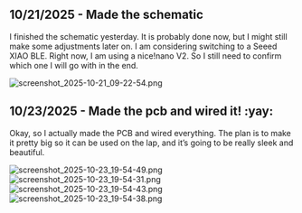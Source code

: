 <!--
  ===================    !!READ THIS NOTICE!!   ====================
  DO NOT edit this file manually. Your changes WILL BE OVERWRITTEN!
  This journal is auto generated and updated by Hack Club Blueprint.
  To edit this file, please edit your journal entries on Blueprint.
  ==================================================================
-->

## 10/21/2025 - Made the schematic  

I finished the schematic yesterday. It is probably done now, but I might still make some adjustments later on. I am considering switching to a Seeed XIAO BLE. Right now, I am using a nice!nano V2. So I still need to confirm which one I will go with in the end.

![screenshot_2025-10-21_09-22-54.png](https://blueprint.hackclub.com/user-attachments/blobs/proxy/eyJfcmFpbHMiOnsiZGF0YSI6Mzk4MywicHVyIjoiYmxvYl9pZCJ9fQ==--c32bdd6aa3f8c6c0282edb18d1042fabcad70e9b/screenshot_2025-10-21_09-22-54.png)
  

## 10/23/2025 - Made the pcb and wired it! :yay:  

Okay, so I actually made the PCB and wired everything. The plan is to make it pretty big so it can be used on the lap, and it’s going to be really sleek and beautiful.


![screenshot_2025-10-23_19-54-49.png](https://blueprint.hackclub.com/user-attachments/blobs/proxy/eyJfcmFpbHMiOnsiZGF0YSI6NDg2NywicHVyIjoiYmxvYl9pZCJ9fQ==--3590b9aa6239066cfcf241c9cd2a2c59c242b2f9/screenshot_2025-10-23_19-54-49.png)
![screenshot_2025-10-23_19-54-31.png](https://blueprint.hackclub.com/user-attachments/blobs/proxy/eyJfcmFpbHMiOnsiZGF0YSI6NDg2NSwicHVyIjoiYmxvYl9pZCJ9fQ==--f62e1544ae877428498d976ac4c4d910b2f61796/screenshot_2025-10-23_19-54-31.png)
![screenshot_2025-10-23_19-54-43.png](https://blueprint.hackclub.com/user-attachments/blobs/proxy/eyJfcmFpbHMiOnsiZGF0YSI6NDg2NiwicHVyIjoiYmxvYl9pZCJ9fQ==--901f1e04f929358425660e1896b32aa000d6ccca/screenshot_2025-10-23_19-54-43.png)
![screenshot_2025-10-23_19-54-38.png](https://blueprint.hackclub.com/user-attachments/blobs/proxy/eyJfcmFpbHMiOnsiZGF0YSI6NDg2NCwicHVyIjoiYmxvYl9pZCJ9fQ==--be68c3ecda6c8125f356fae06c7b7ee8e365de7b/screenshot_2025-10-23_19-54-38.png)
  

